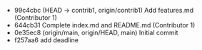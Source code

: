 * 99c4cbc (HEAD -> contrib1, origin/contrib1) Add features.md (Contributor 1)
* 644cb31 Complete index.md and README.md (Contributor 1)
* 0e35ec8 (origin/main, origin/HEAD, main) Initial commit
* f257aa6 add deadline